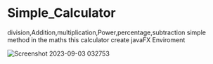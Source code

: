 # Simple_Calculator
division,Addition,multiplication,Power,percentage,subtraction simple method in the maths this calculator create javaFX Enviroment


![Screenshot 2023-09-03 032753](https://github.com/BONY-SL/Simple_Calculator/assets/143308037/7c5d7d43-f55f-4b89-8a07-9eb13a781225)
